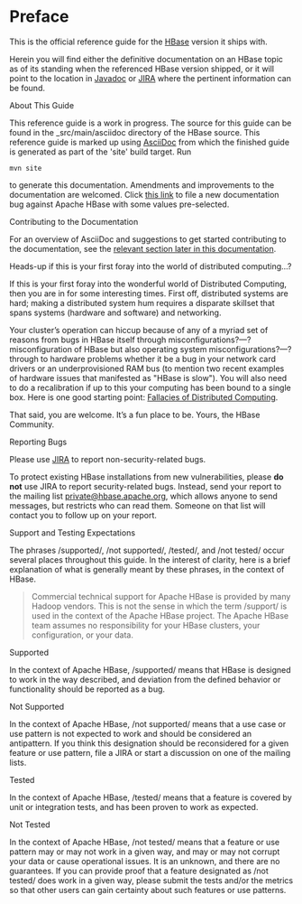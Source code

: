# Preface

This is the official reference guide for the [HBase](https://hbase.apache.org/) version it ships with.

Herein you will find either the definitive documentation on an HBase topic as of its standing when the referenced HBase version shipped, or it will point to the location in [Javadoc](https://hbase.apache.org/apidocs/index.html) or [JIRA](https://issues.apache.org/jira/browse/HBASE) where the pertinent information can be found.

About This Guide

This reference guide is a work in progress. The source for this guide can be found in the _src/main/asciidoc directory of the HBase source. This reference guide is marked up using [AsciiDoc](http://asciidoc.org/) from which the finished guide is generated as part of the 'site' build target. Run

```
mvn site
```

to generate this documentation. Amendments and improvements to the documentation are welcomed. Click [this link](https://issues.apache.org/jira/secure/CreateIssueDetails!init.jspa?pid=12310753&issuetype=1&components=12312132&summary=SHORT+DESCRIPTION) to file a new documentation bug against Apache HBase with some values pre-selected.

Contributing to the Documentation

For an overview of AsciiDoc and suggestions to get started contributing to the documentation, see the [relevant section later in this documentation](#appendix_contributing_to_documentation).

Heads-up if this is your first foray into the world of distributed computing…?

If this is your first foray into the wonderful world of Distributed Computing, then you are in for some interesting times. First off, distributed systems are hard; making a distributed system hum requires a disparate skillset that spans systems (hardware and software) and networking.

Your cluster’s operation can hiccup because of any of a myriad set of reasons from bugs in HBase itself through misconfigurations?—?misconfiguration of HBase but also operating system misconfigurations?—?through to hardware problems whether it be a bug in your network card drivers or an underprovisioned RAM bus (to mention two recent examples of hardware issues that manifested as "HBase is slow"). You will also need to do a recalibration if up to this your computing has been bound to a single box. Here is one good starting point: [Fallacies of Distributed Computing](http://en.wikipedia.org/wiki/Fallacies_of_Distributed_Computing).

That said, you are welcome.
It’s a fun place to be.
Yours, the HBase Community.

Reporting Bugs

Please use [JIRA](https://issues.apache.org/jira/browse/hbase) to report non-security-related bugs.

To protect existing HBase installations from new vulnerabilities, please **do not** use JIRA to report security-related bugs. Instead, send your report to the mailing list [private@hbase.apache.org](mailto:private@hbase.apache.org), which allows anyone to send messages, but restricts who can read them. Someone on that list will contact you to follow up on your report.

Support and Testing Expectations

The phrases /supported/, /not supported/, /tested/, and /not tested/ occur several places throughout this guide. In the interest of clarity, here is a brief explanation of what is generally meant by these phrases, in the context of HBase.

> Commercial technical support for Apache HBase is provided by many Hadoop vendors. This is not the sense in which the term /support/ is used in the context of the Apache HBase project. The Apache HBase team assumes no responsibility for your HBase clusters, your configuration, or your data.

Supported

In the context of Apache HBase, /supported/ means that HBase is designed to work in the way described, and deviation from the defined behavior or functionality should be reported as a bug.

Not Supported

In the context of Apache HBase, /not supported/ means that a use case or use pattern is not expected to work and should be considered an antipattern. If you think this designation should be reconsidered for a given feature or use pattern, file a JIRA or start a discussion on one of the mailing lists.

Tested

In the context of Apache HBase, /tested/ means that a feature is covered by unit or integration tests, and has been proven to work as expected.

Not Tested

In the context of Apache HBase, /not tested/ means that a feature or use pattern may or may not work in a given way, and may or may not corrupt your data or cause operational issues. It is an unknown, and there are no guarantees. If you can provide proof that a feature designated as /not tested/ does work in a given way, please submit the tests and/or the metrics so that other users can gain certainty about such features or use patterns.

